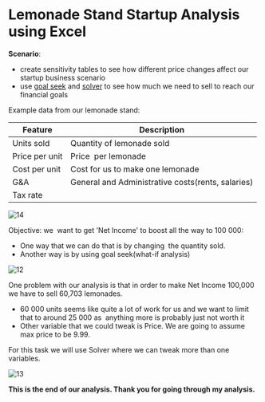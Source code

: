 # Lemonade Stand Startup Analysis using Excel 

**Scenario**: 
- create sensitivity tables to see how different price changes affect our startup business scenario
- use [goal seek](https://corporatefinanceinstitute.com/resources/excel/goal-seek-excel-guide/) and [solver](https://www.geeksforgeeks.org/how-to-use-solver-in-excel/) to see how much we need to sell to reach our financial goals

Example data from our lemonade stand:

| Feature | Description |
| --- | --- |
| Units sold | Quantity of lemonade sold  |
| Price per unit | Price  per lemonade |
| Cost per unit | Cost for us to make one lemonade |
| G&A | General and Administrative costs(rents, salaries) |
| Tax rate |  |


![14](https://user-images.githubusercontent.com/113444489/228234757-5f583d79-3b89-4e71-ba0f-7fb6b03b1f55.png)


Objective: we  want to get 'Net Income' to boost all the way to 100 000:
- One way that we can do that is by changing  the quantity sold.
- Another way is by using goal seek(what-if analysis)

![12](https://user-images.githubusercontent.com/113444489/228229643-4a5a7b70-05df-428e-bb82-0ee5b6adaded.png)

One problem with our analysis is that in order to make Net Income 100,000 we have to sell 60,703 lemonades.

- 60 000 units seems like quite a lot of work for us and we want to limit that to around 25 000 as  anything more is probably just not worth it
- Other variable that we could tweak is Price. We are going to assume max price to be 9.99.

For this task we will use Solver where we can tweak more than one variables.

![13](https://user-images.githubusercontent.com/113444489/228233189-456a9ac7-7d4d-4cea-8ce3-999b2c69ad04.png)

**This is the end of our analysis. Thank you for going through my analysis.**

